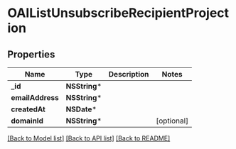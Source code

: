 # OAIListUnsubscribeRecipientProjection

## Properties
Name | Type | Description | Notes
------------ | ------------- | ------------- | -------------
**_id** | **NSString*** |  | 
**emailAddress** | **NSString*** |  | 
**createdAt** | **NSDate*** |  | 
**domainId** | **NSString*** |  | [optional] 

[[Back to Model list]](../README#documentation-for-models) [[Back to API list]](../README#documentation-for-api-endpoints) [[Back to README]](../README)


